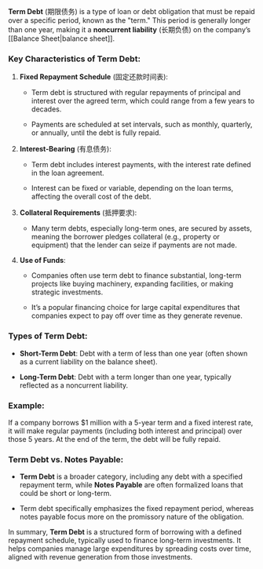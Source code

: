 **Term Debt** (期限债务) is a type of loan or debt obligation that must be repaid over a specific period, known as the "term." This period is generally longer than one year, making it a **noncurrent liability** (长期负债) on the company’s [[Balance Sheet|balance sheet]].

### Key Characteristics of Term Debt:

1. **Fixed Repayment Schedule** (固定还款时间表):
    
    - Term debt is structured with regular repayments of principal and interest over the agreed term, which could range from a few years to decades.
        
    - Payments are scheduled at set intervals, such as monthly, quarterly, or annually, until the debt is fully repaid.
        
2. **Interest-Bearing** (有息债务):
    
    - Term debt includes interest payments, with the interest rate defined in the loan agreement.
        
    - Interest can be fixed or variable, depending on the loan terms, affecting the overall cost of the debt.
        
3. **Collateral Requirements** (抵押要求):
    
    - Many term debts, especially long-term ones, are secured by assets, meaning the borrower pledges collateral (e.g., property or equipment) that the lender can seize if payments are not made.
        
4. **Use of Funds**:
    
    - Companies often use term debt to finance substantial, long-term projects like buying machinery, expanding facilities, or making strategic investments.
        
    - It’s a popular financing choice for large capital expenditures that companies expect to pay off over time as they generate revenue.
        

### Types of Term Debt:

- **Short-Term Debt**: Debt with a term of less than one year (often shown as a current liability on the balance sheet).
    
- **Long-Term Debt**: Debt with a term longer than one year, typically reflected as a noncurrent liability.
    

### Example:

If a company borrows $1 million with a 5-year term and a fixed interest rate, it will make regular payments (including both interest and principal) over those 5 years. At the end of the term, the debt will be fully repaid.

### Term Debt vs. Notes Payable:

- **Term Debt** is a broader category, including any debt with a specified repayment term, while **Notes Payable** are often formalized loans that could be short or long-term.
    
- Term debt specifically emphasizes the fixed repayment period, whereas notes payable focus more on the promissory nature of the obligation.
    

In summary, **Term Debt** is a structured form of borrowing with a defined repayment schedule, typically used to finance long-term investments. It helps companies manage large expenditures by spreading costs over time, aligned with revenue generation from those investments.
